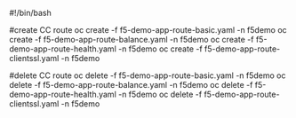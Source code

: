 #!/bin/bash

#create CC route
oc create -f f5-demo-app-route-basic.yaml -n f5demo
oc create -f f5-demo-app-route-balance.yaml -n f5demo
oc create -f f5-demo-app-route-health.yaml -n f5demo
oc create -f f5-demo-app-route-clientssl.yaml -n f5demo

#delete CC route
oc delete -f f5-demo-app-route-basic.yaml -n f5demo
oc delete -f f5-demo-app-route-balance.yaml -n f5demo
oc delete -f f5-demo-app-route-health.yaml -n f5demo
oc delete -f f5-demo-app-route-clientssl.yaml -n f5demo